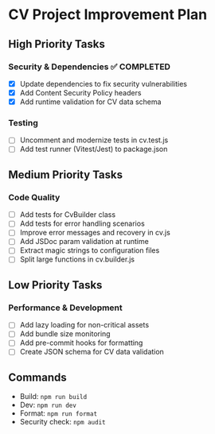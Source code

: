 # CV Project Improvement Plan

## High Priority Tasks

### Security & Dependencies ✅ COMPLETED
- [x] Update dependencies to fix security vulnerabilities
- [x] Add Content Security Policy headers 
- [x] Add runtime validation for CV data schema

### Testing
- [ ] Uncomment and modernize tests in cv.test.js
- [ ] Add test runner (Vitest/Jest) to package.json

## Medium Priority Tasks

### Code Quality
- [ ] Add tests for CvBuilder class
- [ ] Add tests for error handling scenarios
- [ ] Improve error messages and recovery in cv.js
- [ ] Add JSDoc param validation at runtime
- [ ] Extract magic strings to configuration files
- [ ] Split large functions in cv.builder.js

## Low Priority Tasks

### Performance & Development
- [ ] Add lazy loading for non-critical assets
- [ ] Add bundle size monitoring
- [ ] Add pre-commit hooks for formatting
- [ ] Create JSON schema for CV data validation

## Commands
- Build: `npm run build`
- Dev: `npm run dev`
- Format: `npm run format`
- Security check: `npm audit`